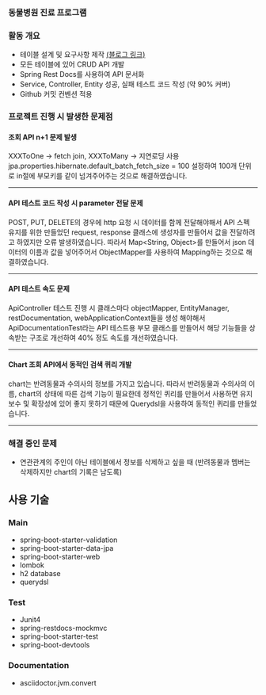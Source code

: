 ### 동물병원 진료 프로그램

### 활동 개요
- 테이블 설계 및 요구사항 제작 [(블로그 링크)](https://hangjastar.tistory.com/223)
- 모든 테이블에 있어 CRUD API 개발
- Spring Rest Docs를 사용하여 API 문서화
- Service, Controller, Entity 성공, 실패 테스트 코드 작성 (약 90% 커버)
- Github 커밋 컨벤션 적용

### 프로젝트 진행 시 발생한 문제점
#### 조회 API n+1 문제 발생
XXXToOne -> fetch join, XXXToMany -> 지연로딩 사용
jpa.properties.hibernate.default_batch_fetch_size = 100 설정하여 100개 단위로 in절에 부모키를 같이 넘겨주어주는 것으로 해결하였습니다.

---

#### API 테스트 코드 작성 시 parameter 전달 문제
POST, PUT, DELETE의 경우에 http 요청 시 데이터를 함께 전달해야해서 API 스펙 유지를 위한 만들었던 request, response 클래스에 생성자를 만들어서 값을 전달하려고 하였지만 오류 발생하였습니다. 따라서 Map<String, Object>를 만들어서 json 데이터의 이름과 값을 넣어주어서 ObjectMapper를 사용하여 Mapping하는 것으로 해결하였습니다.

---

#### API 테스트 속도 문제
ApiController 테스트 진행 시 클래스마다 objectMapper, EntityManager, restDocumentation, webApplicationContext들을 생성 해야해서 ApiDocumentationTest라는 API 테스트용 부모 클래스를 만들어서 해당 기능들을 상속받는 구조로 개선하여 40% 정도 속도를 개선하였습니다.

---

#### Chart 조회 API에서 동적인 검색 퀴리 개발
chart는 반려동물과 수의사의 정보를 가지고 있습니다. 따라서 반려동물과 수의사의 이름, chart의 상태에 따른 검색 기능이 필요한데 정적인 퀴리를 만들어서 사용하면 유지보수 및 확장성에 있어 좋지 못하기 때문에 Querydsl을 사용하여 동적인 퀴리를 만들었습니다.

---

### 해결 중인 문제
- 연관관계의 주인이 아닌 테이블에서 정보를 삭제하고 싶을 때 (반려동물과 멤버는 삭제하지만 chart의 기록은 남도록)

## 사용 기술
### Main
- spring-boot-starter-validation
- spring-boot-starter-data-jpa
- spring-boot-starter-web
- lombok
- h2 database
- querydsl

### Test
- Junit4
- spring-restdocs-mockmvc
- spring-boot-starter-test
- spring-boot-devtools

### Documentation
- asciidoctor.jvm.convert
